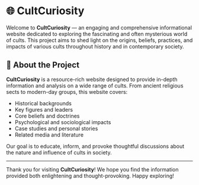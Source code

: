 # 🌐 CultCuriosity

Welcome to **CultCuriosity** — an engaging and comprehensive informational website dedicated to exploring the fascinating and often mysterious world of cults. This project aims to shed light on the origins, beliefs, practices, and impacts of various cults throughout history and in contemporary society.

<!-- ![CultCuriosity Banner](https://yourimageurl.com/banner.png) -->

<!-- ## 📖 Table of Contents

- [About the Project](#about-the-project)
- [Features](#features)
- [Technologies Used](#technologies-used)
- [Installation](#installation)
- [Usage](#usage)
- [Contributing](#contributing)
- [License](#license)
- [Contact](#contact) -->

## 🌟 About the Project

**CultCuriosity** is a resource-rich website designed to provide in-depth information and analysis on a wide range of cults. From ancient religious sects to modern-day groups, this website covers:

- Historical backgrounds
- Key figures and leaders
- Core beliefs and doctrines
- Psychological and sociological impacts
- Case studies and personal stories
- Related media and literature

Our goal is to educate, inform, and provoke thoughtful discussions about the nature and influence of cults in society.

<!-- ## ✨ Features

- **Comprehensive Database**: Detailed profiles on numerous cults, including timelines and significant events.
- **Interactive Content**: Engaging multimedia elements such as videos, podcasts, and infographics.
- **User Community**: Forums and discussion boards for sharing insights and experiences.
- **Resource Library**: Curated list of books, documentaries, and academic papers.
- **Regular Updates**: Frequent content updates and new cult profiles added periodically. -->

<!-- ## 🛠 Technologies Used

- **Frontend**: HTML5, CSS3, JavaScript, React
- **Backend**: Node.js, Express.js
- **Database**: MongoDB
- **Hosting**: Vercel / Heroku
- **Version Control**: Git, GitHub -->

<!-- ## ⚙️ Installation

To get a local copy up and running, follow these simple steps:

1. **Clone the repository**:
    ```bash
    git clone https://github.com/yourusername/cultcuriosity.git
    ```

2. **Navigate to the project directory**:
    ```bash
    cd cultcuriosity
    ```

3. **Install dependencies**:
    ```bash
    npm install
    ```

4. **Start the development server**:
    ```bash
    npm start
    ```

## 🚀 Usage

Once the server is running, open your browser and navigate to `http://localhost:3000` to explore the website. -->

<!-- ## 🤝 Contributing

We welcome contributions from the community! To contribute:

1. Fork the repository.
2. Create a new branch (`git checkout -b feature/YourFeature`).
3. Make your changes.
4. Commit your changes (`git commit -m 'Add some feature'`).
5. Push to the branch (`git push origin feature/YourFeature`).
6. Open a pull request.

Please make sure to update tests as appropriate and follow our code of conduct. -->

<!-- ## 📜 License

This project is licensed under the MIT License - see the [LICENSE](LICENSE) file for details. -->

<!-- ## 📧 Contact

Have questions or suggestions? Feel free to reach out!

- **Project Link**: [CultCuriosity on GitHub](https://github.com//cultcuriosity)
- **Email**: yourname@example.com
- **Twitter**: [@yourtwitterhandle](https://twitter.com/yourtwitterhandle) -->

---

Thank you for visiting **CultCuriosity**! We hope you find the information provided both enlightening and thought-provoking. Happy exploring!

<!-- ![Footer Image](https://yourimageurl.com/footer.png) -->
